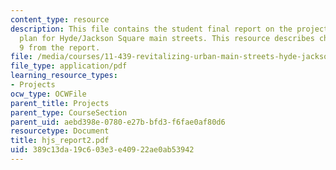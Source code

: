 ```yaml
---
content_type: resource
description: This file contains the student final report on the project on the strategy
  plan for Hyde/Jackson Square main streets. This resource describes chapter 8 and
  9 from the report.
file: /media/courses/11-439-revitalizing-urban-main-streets-hyde-jackson-square-roslindale-square-boston-spring-2005/389c13da19c603e3e40922ae0ab53942_hjs_report2.pdf
file_type: application/pdf
learning_resource_types:
- Projects
ocw_type: OCWFile
parent_title: Projects
parent_type: CourseSection
parent_uid: aebd398e-0780-e27b-bfd3-f6fae0af80d6
resourcetype: Document
title: hjs_report2.pdf
uid: 389c13da-19c6-03e3-e409-22ae0ab53942
---
```

